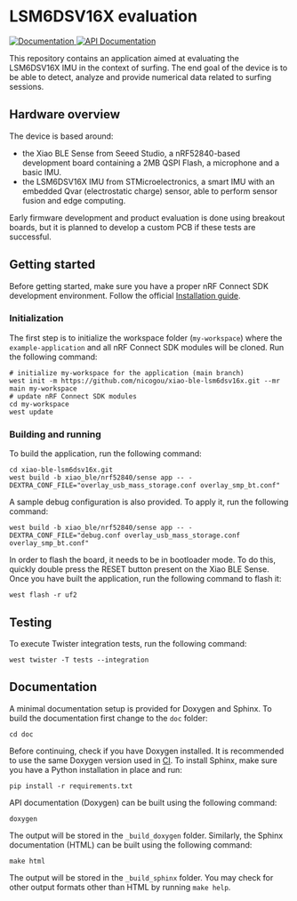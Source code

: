 # LSM6DSV16X evaluation

<a href="https://nrfconnect.github.io/ncs-example-application">
  <img alt="Documentation" src="https://img.shields.io/badge/documentation-3D578C?logo=sphinx&logoColor=white">
</a>
<a href="https://nrfconnect.github.io/ncs-example-application/doxygen">
  <img alt="API Documentation" src="https://img.shields.io/badge/API-documentation-3D578C?logo=c&logoColor=white">
</a>

This repository contains an application aimed at evaluating the LSM6DSV16X IMU in the context of surfing.
The end goal of the device is to be able to detect, analyze and provide numerical data related to surfing sessions.

## Hardware overview

The device is based around:
- the Xiao BLE Sense from Seeed Studio, a nRF52840-based development board containing a 2MB QSPI Flash, a microphone and a basic IMU.
- the LSM6DSV16X IMU from STMicroelectronics, a smart IMU with an embedded Qvar (electrostatic charge) sensor, able to perform sensor fusion and edge computing.

Early firmware development and product evaluation is done using breakout boards, but it is planned to develop a custom PCB if these tests are successful.

## Getting started

Before getting started, make sure you have a proper nRF Connect SDK development environment.
Follow the official
[Installation guide](https://developer.nordicsemi.com/nRF_Connect_SDK/doc/latest/nrf/installation/install_ncs.html).

### Initialization

The first step is to initialize the workspace folder (``my-workspace``) where
the ``example-application`` and all nRF Connect SDK modules will be cloned. Run the following
command:

```shell
# initialize my-workspace for the application (main branch)
west init -m https://github.com/nicogou/xiao-ble-lsm6dsv16x.git --mr main my-workspace
# update nRF Connect SDK modules
cd my-workspace
west update
```

### Building and running

To build the application, run the following command:

```shell
cd xiao-ble-lsm6dsv16x.git
west build -b xiao_ble/nrf52840/sense app -- -DEXTRA_CONF_FILE="overlay_usb_mass_storage.conf overlay_smp_bt.conf"
```

A sample debug configuration is also provided. To apply it, run the following
command:

```shell
west build -b xiao_ble/nrf52840/sense app -- -DEXTRA_CONF_FILE="debug.conf overlay_usb_mass_storage.conf overlay_smp_bt.conf"
```

In order to flash the board, it needs to be in bootloader mode. To do this, quickly double press the RESET button present on the Xiao BLE Sense.
Once you have built the application, run the following command to flash it:

```shell
west flash -r uf2
```

## Testing

To execute Twister integration tests, run the following command:

```shell
west twister -T tests --integration
```

## Documentation

A minimal documentation setup is provided for Doxygen and Sphinx. To build the
documentation first change to the ``doc`` folder:

```shell
cd doc
```

Before continuing, check if you have Doxygen installed. It is recommended to
use the same Doxygen version used in [CI](.github/workflows/docs.yml). To
install Sphinx, make sure you have a Python installation in place and run:

```shell
pip install -r requirements.txt
```

API documentation (Doxygen) can be built using the following command:

```shell
doxygen
```

The output will be stored in the ``_build_doxygen`` folder. Similarly, the
Sphinx documentation (HTML) can be built using the following command:

```shell
make html
```

The output will be stored in the ``_build_sphinx`` folder. You may check for
other output formats other than HTML by running ``make help``.
